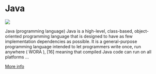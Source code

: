 
# Java  
![](https://www.tiobe.com/wp-content/themes/tiobe/tiobe-index/images/Java.png)



Java (programming language) Java is a high-level, class-based, object-oriented programming language that is designed to have as few implementation dependencies as possible. It is a general-purpose programming language intended to let programmers write once, run anywhere ( WORA ), [16] meaning that compiled Java code can run on all platforms ...

[More info](https://en.wikipedia.org/wiki/Java_(programming_language))
